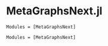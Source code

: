 # MetaGraphsNext.jl

```@index
Modules = [MetaGraphsNext]
```

```@autodocs
Modules = [MetaGraphsNext]
```
